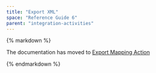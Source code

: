 ```yaml
---
title: "Export XML"
space: "Reference Guide 6"
parent: "integration-activities"
---
```



<div class="alert alert-warning">{% markdown %}

The documentation has moved to [Export Mapping Action](export-mapping-action)

{% endmarkdown %}</div>
